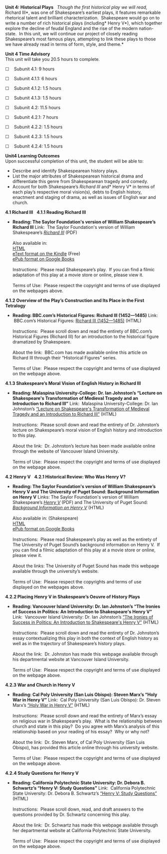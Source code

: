 **Unit 4: Historical Plays** <span id="4"></span> 
*Though the first historical play we will read,* Richard III*, was one
of Shakespeare’s earliest plays, it features remarkable rhetorical
talent and brilliant characterization.  Shakespeare would go on to write
a number of rich historical plays (including* Henry V*), which together
explore the decline of feudal England and the rise of the modern
nation-state.  In this unit, we will continue our project of closely
reading Shakespeare’s most famous plays, attempting to link these plays
to those we have already read in terms of form, style, and theme.*

**Unit 4 Time Advisory**  
This unit will take you 20.5 hours to complete.  
  
 ☐    Subunit 4.1: 9 hours  
  
 ☐    Subunit 4.1.1: 6 hours  
  
 ☐    Subunit 4.1.2: 1.5 hours  
  
 ☐    Subunit 4.1.3: 1.5 hours

☐    Subunit 4.2: 11.5 hours  
  
 ☐    Subunit 4.2.1: 7 hours  
  
 ☐    Subunit 4.2.2: 1.5 hours  
  
 ☐    Subunit 4.2.3: 1.5 hours  
  
 ☐    Subunit 4.2.4: 1.5 hours

**Unit4 Learning Outcomes**  
Upon successful completion of this unit, the student will be able to:

-   Describe and identify Shakespearean history plays.
-   List the major attributes of Shakespearean historical drama and
    differentiate this genre from Shakespearean tragedy and comedy.
-   Account for both Shakespeare’s *Richard III* and* Henry V* in terms
    of each play’s respective moral vision(s), debts to English history,
    enactment and staging of drama, as well as issues of English war and
    church.

**4.1 Richard III** <span id="4.1"></span> 
**4.1.1 Reading Richard III** <span id="4.1.1"></span> 
-   **Reading: The Saylor Foundation's version of William Shakespeare’s
    Richard III**
    Link:  The Saylor Foundation's version of William Shakespeare’s
    [*Richard
    III*](http://www.saylor.org/site/wp-content/uploads/2011/11/SAYLOR.ORG-ENGL401-RICHARD-III.pdf)
    (PDF)  
        
     Also available in:  
     [HTML](http://www.gutenberg.org/cache/epub/2257/pg2257.html)  
     [eText format on the
    Kindle](http://www.amazon.com/King-Richard-III-ebook/dp/B000JMLO4K/ref=sr_1_1?ie=UTF8&m=AG56TWVU5XWC2&s=digital-text&qid=1284389039&sr=1-1)
    (Free)  
     [ePub format on Google
    Books](http://books.google.com/books?id=B4cVAAAAYAAJ&printsec=frontcover&dq=Richard+III&hl=en&ei=rDiOTOHtHsOC8gaa852hDA&sa=X&oi=book_result&ct=result&resnum=2&ved=0CDMQ6AEwAQ#v=onepage&q&f=false)  
        
     Instructions:  Please read Shakespeare’s play.  If you can find a
    filmic adaptation of this play at a movie store or online, please
    view it.  
         
     Terms of Use:  Please respect the copyright and terms of use
    displayed on the webpages above.

**4.1.2 Overview of the Play’s Construction and Its Place in the First
Tetralogy** <span id="4.1.2"></span> 
-   **Reading: BBC.com’s Historical Figures: Richard III (1452—1485)**
    Link:  BBC.com’s Historical Figures: [Richard III
    (1452—1485)](http://www.bbc.co.uk/history/historic_figures/richard_iii_king.shtml) (HTML)  
        
     Instructions:  Please scroll down and read the entirety of
    BBC.com’s Historical Figures (Richard III) for an introduction to
    the historical figure dramatized by Shakespeare.    
          
     About the link:  BBC.com has made available online this article on
    Richard III through their “Historical Figures” series.    
        
     Terms of Use:  Please respect the copyright and terms of use
    displayed on the webpage above.

**4.1.3 Shakespeare’s Moral Vision of English History in Richard III**
<span id="4.1.3"></span> 
-   **Reading: Malaspina University-College: Dr. Ian Johnston’s “Lecture
    on Shakespeare's Transformation of Medieval Tragedy and an
    Introduction to Richard III”**
    Link:  Malaspina University-College: Dr. Ian Johnston’s [“Lecture on
    Shakespeare's Transformation of Medieval Tragedy and an Introduction
    to Richard
    III”](http://records.viu.ca/%7Ejohnstoi/eng366/lectures/lecture1b.htm)
    (HTML)  
        
     Instructions:  Please scroll down and read the entirety of Dr.
    Johnston’s lecture on Shakespeare’s moral vision of English history
    and introduction to this play.    
          
     About the link:  Dr. Johnston’s lecture has been made available
    online through the website of Vancouver Island University.     
        
     Terms of Use:  Please respect the copyright and terms of use
    displayed on the webpage above.

**4.2 Henry V** <span id="4.2"></span> 
**4.2.1 Historical Review: Who Was Henry V?** <span id="4.2.1"></span> 
-   **Reading: The Saylor Foundation's version of William Shakespeare’s
    Henry V and The University of Puget Sound: Background Information on
    Henry V**
    Links: The Saylor Foundation's version of William Shakespeare’s
    [*Henry
    V*](http://www.saylor.org/site/wp-content/uploads/2011/11/SAYLOR.ORG-ENGL401-HENRY-V.pdf)
    (PDF) and The University of Puget Sound: [*Background Information on
    Henry
    V*](http://library.ups.edu/instruct/ricig/henryv/index.htm) (HTML)  
        
     Also available in: (Shakespeare)  
     [HTML](http://www.gutenberg.org/cache/epub/1521/pg1521.html)  
     [ePub format on Google
    Books](http://books.google.com/books?id=QM89AAAAYAAJ&printsec=frontcover&dq=Henry+V&hl=en&ei=rTmOTPrWEYP58Abp14j2Cw&sa=X&oi=book_result&ct=result&resnum=2&ved=0CDIQ6AEwAQ#v=onepage&q&f=false)  
        
     Instructions:  Please read Shakespeare’s play as well as the
    entirety of The University of Puget Sound’s background information
    on Henry V.  If you can find a filmic adaptation of this play at a
    movie store or online, please view it.   
        
     About the links: The University of Puget Sound has made this
    webpage available through the university’s website.    
        
     Terms of Use:  Please respect the copyrights and terms of use
    displayed on the webpages above.

**4.2.2 Placing Henry V in Shakespeare’s Oeuvre of History Plays** <span
id="4.2.2"></span> 
-   **Reading: Vancouver Island University: Dr. Ian Johnston’s “The
    Ironies of Success in Politics: An Introduction to Shakespeare's
    Henry V”**
    Link:  Vancouver Island University: Dr. Ian Johnston’s [“The Ironies
    of Success in Politics: An Introduction to Shakespeare's Henry
    V”](http://records.viu.ca/%7Ejohnstoi/eng366/lectures/henry5.htm)
    (HTML)  
        
     Instructions:  Please scroll down and read the entirety of Dr.
    Johnston’s essay contextualizing this play in both the context of
    English history as well as in the trajectory of Shakespeare’s
    history plays.    
          
     About the link:  Dr. Johnston has made this webpage available
    through his departmental website at Vancouver Island University.    
        
     Terms of Use:  Please respect the copyright and terms of use
    displayed on the webpage above.

**4.2.3 War and Church in Henry V** <span id="4.2.3"></span> 
-   **Reading: Cal Poly University (San Luis Obispo): Steven Marx’s
    “Holy War in Henry V”**
    Link:  Cal Poly University (San Luis Obispo): Dr. Steven Marx’s
    [“Holy War in Henry
    V”](http://cla.calpoly.edu/%7Esmarx/Publications/henry.html) (HTML)  
        
     Instructions:  Please scroll down and read the entirety of Marx’s
    essay on religious war in Shakespeare’s play.  What is the
    relationship between church and state in this play?  Do you agree
    with Marx’s analysis of this relationship based on your reading of
    his essay?  Why or why not?    
          
     About the link:  Dr. Steven Marx, of Cal Poly University (San Luis
    Obispo), has provided this article online through his university
    website.    
        
     Terms of Use:  Please respect the copyright and terms of use
    displayed on the webpage above.

**4.2.4 Study Questions for Henry V** <span id="4.2.4"></span> 
-   **Reading: California Polytechnic State University: Dr. Debora B.
    Schwartz’s “Henry V: Study Questions”**
    Link:  California Polytechnic State University: Dr. Debora B.
    Schwartz’s [“Henry V: Study
    Questions”](http://cla.calpoly.edu/%7Edschwart/engl339/hv.html)
    (HTML)  
        
     Instructions:  Please scroll down, read, and draft answers to the
    questions provided by Dr. Schwartz concerning this play.    
          
     About the link:  Dr. Schwartz has made this webpage available
    through her departmental website at California Polytechnic State
    University.    
        
     Terms of Use:  Please respect the copyright and terms of use
    displayed on the webpage above.


